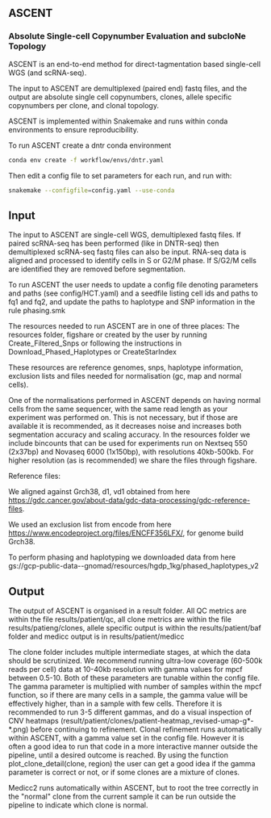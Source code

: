 ## ASCENT
### Absolute Single-cell Copynumber Evaluation and subcloNe Topology

ASCENT is an end-to-end method for direct-tagmentation based single-cell WGS (and scRNA-seq).

The input to ASCENT are demultiplexed (paired end) fastq files, and the output are absolute single cell copynumbers, clones, allele specific copynumbers per clone, and clonal topology. 

ASCENT is implemented within Snakemake and runs within conda environments to ensure reproducibility. 

To run ASCENT create a dntr conda environment 

```bash
conda env create -f workflow/envs/dntr.yaml
```

Then edit a config file to set parameters for each run, and run with:

```bash
snakemake --configfile=config.yaml --use-conda
```




## Input
The input to ASCENT are single-cell WGS, demultiplexed fastq files. If paired scRNA-seq has been performed (like in DNTR-seq) then demultiplexed scRNA-seq fastq files can also be input. RNA-seq data is aligned and processed to identify cells in S or G2/M phase. If S/G2/M cells are identified they are removed before segmentation. 

To run ASCENT the user needs to update a config file denoting parameters and paths (see config/HCT.yaml) and a seedfile listing cell ids and paths to fq1 and fq2, and update the paths to haplotype and SNP information in the rule phasing.smk  

The resources needed to run ASCENT are in one of three places: The resources folder, figshare or created by the user by running Create_Filtered_Snps or following the instructions in Download_Phased_Haplotypes or CreateStarIndex

These resources are reference genomes, snps, haplotype information, exclusion lists and files needed for normalisation (gc, map and normal cells). 

One of the normalisations performed in ASCENT depends on having normal cells from the same sequencer, with the same read length as your experiment was performed on. This is not necessary, but if those are available it is recommended, as it decreases noise and increases both segmentation accuracy and scaling accuracy. 
In the resources folder we include bincounts that can be used for experiments run on Nextseq 550 (2x37bp) and Novaseq 6000 (1x150bp), with resolutions 40kb-500kb. For higher resolution (as is recommended) we share the files through figshare. 

Reference files: 

We aligned against Grch38, d1, vd1 obtained from here https://gdc.cancer.gov/about-data/gdc-data-processing/gdc-reference-files. 

We used an exclusion list from encode from here https://www.encodeproject.org/files/ENCFF356LFX/, for genome build Grch38. 

To perform phasing and haplotyping we downloaded data from here gs://gcp-public-data--gnomad/resources/hgdp_1kg/phased_haplotypes_v2 

## Output

The output of ASCENT is organised in a result folder. All QC metrics are within the file results/patient/qc, all clone metrics are within the file results/patieng/clones, allele specific output is within the results/patient/baf folder and medicc output is in results/patient/medicc 

The clone folder includes multiple intermediate stages, at which the data should be scrutinized. We recommend running ultra-low coverage (60-500k reads per cell) data at 10-40kb resolution with gamma values for mpcf between 0.5-10. Both of these parameters are tunable within the config file. The gamma parameter is multiplied with number of samples within the mpcf function, so if there are many cells in a sample, the gamma value will be effectively higher, than in a sample with few cells. Therefore it is recommended to run 3-5 different gammas, and do a visual inspection of CNV heatmaps (result/patient/clones/patient-heatmap_revised-umap-g*-*.png) before continuing to refinement. Clonal refinement runs automatically within ASCENT, with a gamma value set in the config file. However it is often a good idea to run that code in a more interactive manner outside the pipeline, until a desired outcome is reached. By using the function plot_clone_detail(clone, region) the user can get a good idea if the gamma parameter is correct or not, or if some clones are a mixture of clones. 

Medicc2 runs automatically within ASCENT, but to root the tree correctly in the "normal" clone from the current sample it can be run outside the pipeline to indicate which clone is normal.  



